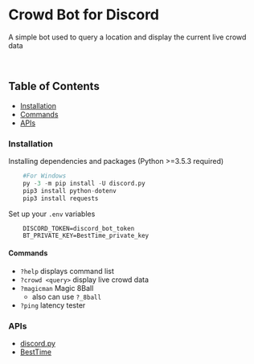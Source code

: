 # Crowd Bot for Discord

A simple bot used to query a location and display the current live crowd data

<br>

## Table of Contents
- [Installation](#Installation)
- [Commands](#Commands)
- [APIs](#APIs)


### Installation 

Installing dependencies and packages (Python >=3.5.3 required)
```python
    #For Windows
    py -3 -m pip install -U discord.py
    pip3 install python-dotenv
    pip3 install requests
```
Set up your `.env` variables
```prop
    DISCORD_TOKEN=discord_bot_token
    BT_PRIVATE_KEY=BestTime_private_key
```
#### Commands

- `?help` displays command list
- `?crowd <query>` display live crowd data
- `?magicman` Magic 8Ball
    - also can use `?_8ball`
- `?ping` latency tester


### APIs

- [discord.py](https://discordpy.readthedocs.io/en/stable/)
- [BestTime](https://besttime.app/)


